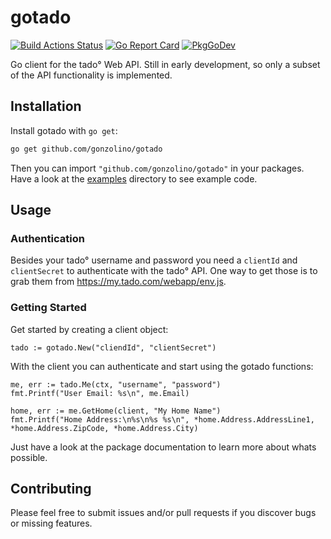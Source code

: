 # gotado

[![Build Actions Status](https://github.com/gonzolino/gotado/workflows/Build/badge.svg)](https://github.com/gonzolino/gotado/actions) [![Go Report Card](https://goreportcard.com/badge/github.com/gonzolino/gotado)](https://goreportcard.com/report/github.com/gonzolino/gotado) [![PkgGoDev](https://pkg.go.dev/badge/github.com/gonzolino/gotado)](https://pkg.go.dev/github.com/gonzolino/gotado)

Go client for the tado° Web API. Still in early development, so only a subset of the API functionality is implemented.

## Installation

Install gotado with `go get`:

```sh
go get github.com/gonzolino/gotado
```

Then you can import `"github.com/gonzolino/gotado"` in your packages. Have a look at the [examples](examples) directory to see example code.

## Usage

### Authentication

Besides your tado° username and password you need a `clientId` and `clientSecret` to authenticate with the tado° API. One way to get those is to grab them from <https://my.tado.com/webapp/env.js>.

### Getting Started

Get started by creating a client object:

```golang
tado := gotado.New("cliendId", "clientSecret")
```

With the client you can authenticate and start using the gotado functions:

```golang
me, err := tado.Me(ctx, "username", "password")
fmt.Printf("User Email: %s\n", me.Email)

home, err := me.GetHome(client, "My Home Name")
fmt.Printf("Home Address:\n%s\n%s %s\n", *home.Address.AddressLine1, *home.Address.ZipCode, *home.Address.City)
```

Just have a look at the package documentation to learn more about whats possible.

## Contributing

Please feel free to submit issues and/or pull requests if you discover bugs or missing features.
